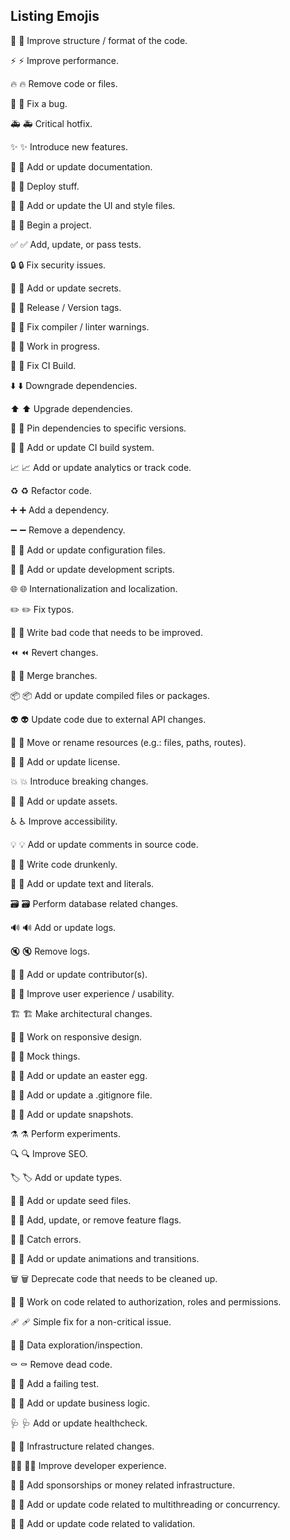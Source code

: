 ## Listing Emojis


🎨
:art:
Improve structure / format of the code.

⚡️
:zap:
Improve performance.

🔥
:fire:
Remove code or files.

🐛
:bug:
Fix a bug.

🚑️
:ambulance:
Critical hotfix.

✨
:sparkles:
Introduce new features.

📝
:memo:
Add or update documentation.

🚀
:rocket:
Deploy stuff.

💄
:lipstick:
Add or update the UI and style files.

🎉
:tada:
Begin a project.

✅
:white_check_mark:
Add, update, or pass tests.

🔒️
:lock:
Fix security issues.

🔐
:closed_lock_with_key:
Add or update secrets.

🔖
:bookmark:
Release / Version tags.

🚨
:rotating_light:
Fix compiler / linter warnings.

🚧
:construction:
Work in progress.

💚
:green_heart:
Fix CI Build.

⬇️
:arrow_down:
Downgrade dependencies.

⬆️
:arrow_up:
Upgrade dependencies.

📌
:pushpin:
Pin dependencies to specific versions.

👷
:construction_worker:
Add or update CI build system.

📈
:chart_with_upwards_trend:
Add or update analytics or track code.

♻️
:recycle:
Refactor code.

➕
:heavy_plus_sign:
Add a dependency.

➖
:heavy_minus_sign:
Remove a dependency.

🔧
:wrench:
Add or update configuration files.

🔨
:hammer:
Add or update development scripts.

🌐
:globe_with_meridians:
Internationalization and localization.

✏️
:pencil2:
Fix typos.

💩
:poop:
Write bad code that needs to be improved.

⏪️
:rewind:
Revert changes.

🔀
:twisted_rightwards_arrows:
Merge branches.

📦️
:package:
Add or update compiled files or packages.

👽️
:alien:
Update code due to external API changes.

🚚
:truck:
Move or rename resources (e.g.: files, paths, routes).

📄
:page_facing_up:
Add or update license.

💥
:boom:
Introduce breaking changes.

🍱
:bento:
Add or update assets.

♿️
:wheelchair:
Improve accessibility.

💡
:bulb:
Add or update comments in source code.

🍻
:beers:
Write code drunkenly.

💬
:speech_balloon:
Add or update text and literals.

🗃️
:card_file_box:
Perform database related changes.

🔊
:loud_sound:
Add or update logs.

🔇
:mute:
Remove logs.

👥
:busts_in_silhouette:
Add or update contributor(s).

🚸
:children_crossing:
Improve user experience / usability.

🏗️
:building_construction:
Make architectural changes.

📱
:iphone:
Work on responsive design.

🤡
:clown_face:
Mock things.

🥚
:egg:
Add or update an easter egg.

🙈
:see_no_evil:
Add or update a .gitignore file.

📸
:camera_flash:
Add or update snapshots.

⚗️
:alembic:
Perform experiments.

🔍️
:mag:
Improve SEO.

🏷️
:label:
Add or update types.

🌱
:seedling:
Add or update seed files.

🚩
:triangular_flag_on_post:
Add, update, or remove feature flags.

🥅
:goal_net:
Catch errors.

💫
:dizzy:
Add or update animations and transitions.

🗑️
:wastebasket:
Deprecate code that needs to be cleaned up.

🛂
:passport_control:
Work on code related to authorization, roles and permissions.

🩹
:adhesive_bandage:
Simple fix for a non-critical issue.

🧐
:monocle_face:
Data exploration/inspection.

⚰️
:coffin:
Remove dead code.

🧪
:test_tube:
Add a failing test.

👔
:necktie:
Add or update business logic.

🩺
:stethoscope:
Add or update healthcheck.

🧱
:bricks:
Infrastructure related changes.

🧑‍💻
:technologist:
Improve developer experience.

💸
:money_with_wings:
Add sponsorships or money related infrastructure.

🧵
:thread:
Add or update code related to multithreading or concurrency.

🦺
:safety_vest:
Add or update code related to validation.